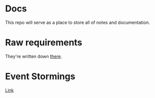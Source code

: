 # Docs

This repo will serve as a place to store all of notes and documentation.

# Raw requirements

They're written down [there](./docs/raw-requirements.md).

# Event Stormings

[Link](https://www.figma.com/file/hs4FnSs15UkQ665dwyhPuD/Big-Picture?type=whiteboard&node-id=0%3A1&t=xFtNspf8WTd3zh9U-1)
